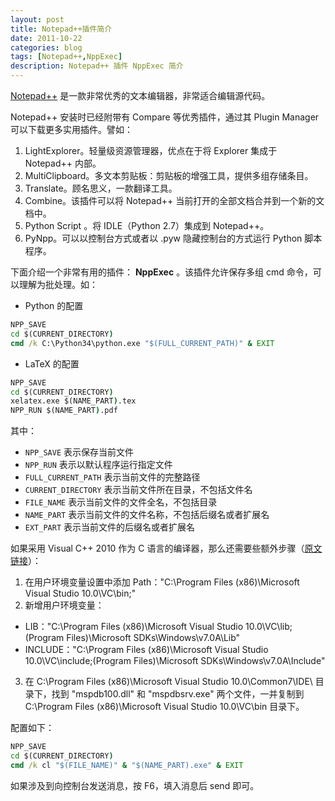 ```yaml
---
layout: post
title: Notepad++插件简介
date: 2011-10-22
categories: blog
tags: [Notepad++,NppExec]
description: Notepad++ 插件 NppExec 简介
---
```


[Notepad++](http://notepad-plus-plus.org/) 是一款非常优秀的文本编辑器，非常适合编辑源代码。

Notepad++ 安装时已经附带有 Compare 等优秀插件，通过其 Plugin Manager 可以下载更多实用插件。譬如：

1. LightExplorer。轻量级资源管理器，优点在于将 Explorer 集成于 Notepad++ 内部。
1. MultiClipboard。多文本剪贴板：剪贴板的增强工具，提供多组存储条目。
1. Translate。顾名思义，一款翻译工具。
1. Combine。该插件可以将 Notepad++ 当前打开的全部文档合并到一个新的文档中。
1. Python Script 。将 IDLE（Python 2.7）集成到 Notepad++。
1. PyNpp。可以以控制台方式或者以 .pyw 隐藏控制台的方式运行 Python 脚本程序。

下面介绍一个非常有用的插件： __NppExec__ 。该插件允许保存多组 cmd 命令，可以理解为批处理。如：

- Python 的配置

```cmd
NPP_SAVE     
cd $(CURRENT_DIRECTORY)  
cmd /k C:\Python34\python.exe "$(FULL_CURRENT_PATH)" & EXIT
```

- LaTeX 的配置

```cmd
NPP_SAVE                          
cd $(CURRENT_DIRECTORY) 
xelatex.exe $(NAME_PART).tex     
NPP_RUN $(NAME_PART).pdf   
```

其中：

- `NPP_SAVE` 表示保存当前文件
- `NPP_RUN` 表示以默认程序运行指定文件
- `FULL_CURRENT_PATH` 表示当前文件的完整路径                    
- `CURRENT_DIRECTORY` 表示当前文件所在目录，不包括文件名   
- `FILE_NAME` 表示当前文件的文件全名，不包括目录        
- `NAME_PART` 表示当前文件的文件名称，不包括后缀名或者扩展名 
- `EXT_PART` 表示当前文件的后缀名或者扩展名          
 
如果采用 Visual C++ 2010 作为 C 语言的编译器，那么还需要些额外步骤（[原文链接](http://isouth.org/archives/291.html)）：

1. 在用户环境变量设置中添加 Path："C:\Program Files (x86)\Microsoft Visual Studio 10.0\VC\bin;"
2. 新增用户环境变量：
 - LIB："C:\Program Files (x86)\Microsoft Visual Studio 10.0\VC\lib;(Program Files)\Microsoft SDKs\Windows\v7.0A\Lib"
 - INCLUDE："C:\Program Files (x86)\Microsoft Visual Studio 10.0\VC\include;(Program Files)\Microsoft SDKs\Windows\v7.0A\Include"
3. 在 C:\Program Files (x86)\Microsoft Visual Studio 10.0\Common7\IDE\ 目录下，找到 "mspdb100.dll" 和 "mspdbsrv.exe" 两个文件，一并复制到C:\Program Files (x86)\Microsoft Visual Studio 10.0\VC\bin 目录下。

配置如下：

```cmd
NPP_SAVE                          
cd $(CURRENT_DIRECTORY) 
cmd /k cl "$(FILE_NAME)" & "$(NAME_PART).exe" & EXIT
```

如果涉及到向控制台发送消息，按 F6，填入消息后 send 即可。
